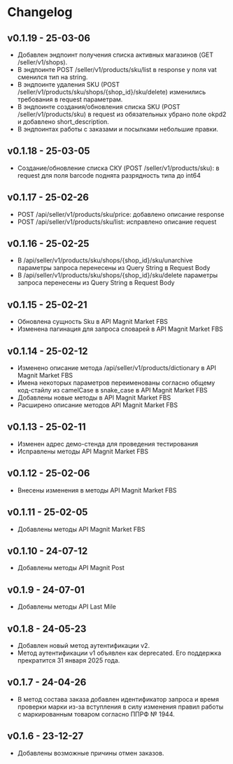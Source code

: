 # Changelog

## v0.1.19 - 25-03-06
- Добавлен эндпоинт получения списка активных магазинов (GET /seller/v1/shops).
- В эндпоинте POST /seller/v1/products/sku/list в response у поля vat сменился тип на string.
- В эндпоинте удаления SKU (POST /seller/v1/products/sku/shops/{shop_id}/sku/delete)  изменились требования в request параметрам.
- В эндпоинте создания/обновления списка SKU (POST /seller/v1/products/sku) в request из обязательных убрано поле okpd2 и добавлено short_description.
- В эндпоинтах работы с заказами и посылками небольшие правки.

## v0.1.18 - 25-03-05
- Создание/обновление списка СКУ (POST /seller/v1/products/sku): в request для поля barcode поднята разрядность типа до int64

## v0.1.17 - 25-02-26
- POST /api/seller/v1/products/sku/price: добавлено описание response
- POST /api/seller/v1/products/sku/list: исправлено описание request

## v0.1.16 - 25-02-25
- В /api/seller/v1/products/sku/shops/{shop_id}/sku/unarchive параметры запроса перенесены из Query String в Request Body
- В /api/seller/v1/products/sku/shops/{shop_id}/sku/delete параметры запроса перенесены из Query String в Request Body

## v0.1.15 - 25-02-21
* Обновлена сущность Sku в API Magnit Market FBS
* Изменена пагинация для запроса словарей в API Magnit Market FBS

## v0.1.14 - 25-02-12
* Изменено описание метода /api/seller/v1/products/dictionary в API Magnit Market FBS
* Имена некоторых параметров переименованы согласно общему код-стайлу из camelCase в snake_case в API Magnit Market FBS
* Добавлены новые методы в API Magnit Market FBS
* Расширено описание методов API Magnit Market FBS

## v0.1.13 - 25-02-11
* Изменен адрес демо-стенда для проведения тестирования
* Исправлены методы API Magnit Market FBS

## v0.1.12 - 25-02-06
* Внесены изменения в методы API Magnit Market FBS

## v0.1.11 - 25-02-05
* Добавлены методы API Magnit Market FBS

## v0.1.10 - 24-07-12
* Добавлены методы API Magnit Post

## v0.1.9 - 24-07-01
* Добавлены методы API Last Mile

## v0.1.8 - 24-05-23
* Добавлен новый метод аутентификации v2.
* Метод аутентификации v1 объявлен как deprecated. Его поддержка прекратится 31 января 2025 года.

## v0.1.7 - 24-04-26
* В метод состава заказа добавлен идентификатор запроса и время проверки марки из-за вступления в силу изменения правил работы с маркированным товаром согласно ППРФ № 1944.

## v0.1.6 - 23-12-27
* Добавлены возможные причины отмен заказов.

